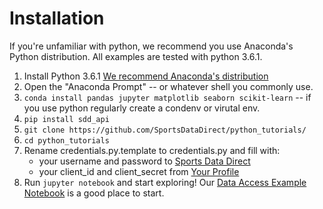 # Installation
If you're unfamiliar with python, we recommend you use Anaconda's Python distribution. All examples are tested with python 3.6.1.

1. Install Python 3.6.1 [We recommend Anaconda's distribution](https://www.anaconda.com/download/)
2. Open the "Anaconda Prompt" -- or whatever shell you commonly use. 
2. `conda install pandas jupyter matplotlib seaborn scikit-learn` -- if you use python regularly create a condenv or virutal env.
3. `pip install sdd_api`
3. `git clone https://github.com/SportsDataDirect/python_tutorials/`
3. `cd python_tutorials`
4. Rename credentials.py.template to credentials.py and fill with:
    - your username and password to [Sports Data Direct](https://www.sportsdatadirect.com)
    - your client_id and client_secret from [Your Profile](https://www.sportsdatadirect.com/users/profile)
4. Run `jupyter notebook` and start exploring! Our [Data Access Example Notebook](https://github.com/SportsDataDirect/python_tutorials/blob/master/Python%20Data%20Access%20Example.ipynb) is a good place to start.
